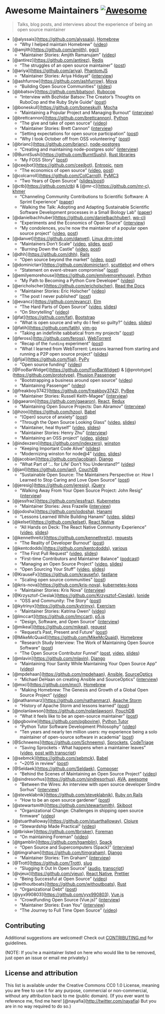 Awesome Maintainers [![Awesome](https://awesome.re/badge.svg)](https://awesome.re)
==================================================================================

> Talks, blog posts, and interviews about the experience of being an open source maintainer

-   <span class="citation" data-cites="alyssais">\[@alyssais\]</span>(https://github.com/alyssais), [Homebrew](https://github.com/Homebrew/brew)
    -   “Why I helped maintain Homebrew” ([video](https://vimeo.com/276832570))
-   <span class="citation" data-cites="amjith">\[@amjith\]</span>(https://github.com/amjith), [pgcli](https://github.com/dbcli/pgcli)
    -   “Maintainer Stories: Amjith Ramanujam” ([video](https://www.youtube.com/watch?v=paS09pRV8bY))
-   <span class="citation" data-cites="antirez">\[@antirez\]</span>(https://github.com/antirez), [Redis](https://github.com/antirez/redis)
    -   “The struggles of an open source maintainer” ([post](http://antirez.com/news/129))
-   <span class="citation" data-cites="ariya">\[@ariya\]</span>(https://github.com/ariya), [PhantomJS](https://github.com/ariya/phantomjs)
    -   “Maintainer Stories: Ariya Hidayat” ([interview](https://github.com/open-source/stories/ariya))
-   <span class="citation" data-cites="ashfurrow">\[@ashfurrow\]</span>(https://github.com/ashfurrow), [Moya](https://github.com/moya/moya)
    -   “Building Open Source Communities” ([slides](https://speakerdeck.com/ashfurrow/building-open-source-communities))
-   <span class="citation" data-cites="bbatsov">\[@bbatsov\]</span>(https://github.com/bbatsov), [Rubocop](https://github.com/rubocop-hq/rubocop)
    -   “Interview with Bozhidar Batsov: The Creator’s Thoughts on RuboCop and the Ruby Style Guide” ([post](https://blog.sideci.com/interview-with-bozhidar-batsov-99b049b6fd6a))
-   <span class="citation" data-cites="boneskull">\[@boneskull\]</span>(https://github.com/boneskull), [Mocha](https://github.com/mochajs/mocha)
    -   “Maintaining a Popular Project and Managing Burnout” ([interview](https://changelog.com/rfc/15))
-   <span class="citation" data-cites="brettcannon">\[@brettcannon\]</span>(https://github.com/brettcannon), [Python](https://github.com/python)
    -   “The give and take of open source” ([video](https://www.youtube.com/watch?v=y19s6vPpGXA))
    -   “Maintainer Stories: Brett Cannon” ([interview](https://github.com/open-source/stories/brettcannon))
    -   “Setting expectations for open source participation” ([post](https://snarky.ca/setting-expectations-for-open-source-participation/))
    -   “Why I took October off from OSS volunteering” ([post](https://snarky.ca/why-i-took-october-off-from-oss-volunteering/))
-   <span class="citation" data-cites="brianc">\[@brianc\]</span>(https://github.com/brianc), [node-postgres](https://github.com/brianc/node-postgres)
    -   “Creating and maintaining node-postgres solo” ([interview](https://sourcesort.com/interview/brian-carlson-on-creating-and-maintaing-node-pg-solo))
-   <span class="citation" data-cites="BurntSushi">\[@BurntSushi\]</span>(https://github.com/BurntSushi), [Rust libraries](https://github.com/BurntSushi?tab=repositories)
    -   “My FOSS Story” ([post](https://blog.burntsushi.net/foss/))
-   <span class="citation" data-cites="ceejbot">\[@ceejbot\]</span>(https://github.com/ceejbot), [Entropic](https://github.com/entropic-dev/entropic), [npm](https://github.com/npm/cli)
    -   “The economics of open source” ([video](https://www.youtube.com/watch?v=MO8hZlgK5zc), [post](https://github.com/ceejbot/economics-of-package-management/blob/master/essay.md))
-   <span class="citation" data-cites="colcarroll">\[@colcarroll\]</span>(https://github.com/ColCarroll), [PyMC3](https://github.com/pymc-devs/pymc3)
    -   “Two Years of Open Source” ([slides/post](https://colcarroll.github.io/open_source_pa/))
-   <span class="citation" data-cites="ctb">\[@ctb\]</span>(https://github.com/ctb) & <span class="citation" data-cites="mr-c">\[@mr-c\]</span>(https://github.com/mr-c), [khmer](https://github.com/dib-lab/khmer)
    -   “Channeling Community Contributions to Scientific Software: A Sprint Experience” ([paper](https://doi.org/10.5334/jors.96))
    -   “Walking the Talk: Adopting and Adapting Sustainable Scientific Software Development processes in a Small Biology Lab” ([paper](http://dx.doi.org/10.5334/jors.35))
-   <span class="citation" data-cites="danielbachhuber">\[@danielbachhuber\]</span>(https://github.com/danielbachhuber), [wp-cli](https://github.com/wp-cli/wp-cli)
    -   “Experiments and the Economics of Open Source” ([interview](https://changelog.com/rfc/17))
    -   “My condolences, you’re now the maintainer of a popular open source project” ([video](https://www.youtube.com/watch?v=ll_lmDZUD4o), [post](https://danielbachhuber.com/2016/06/26/my-condolences-youre-now-the-maintainer-of-a-popular-open-source-project/))
-   <span class="citation" data-cites="danvet">\[@danvet\]</span>(https://github.com/danvet), [Linux drm-intel](https://cgit.freedesktop.org/drm-intel)
    -   “Maintainers Don’t Scale” ([video](https://www.youtube.com/watch?v=KJ9Y0midtW4), [slides](http://blog.ffwll.ch/slides/lca-2017.pdf), [post](http://blog.ffwll.ch/2017/01/maintainers-dont-scale.html))
    -   “Burning Down the Castle” ([video](https://www.youtube.com/watch?v=BB0luXmuo3g&t=90s), [post](http://blog.ffwll.ch/2018/02/lca-sydney.html))
-   <span class="citation" data-cites="dhh">\[@dhh\]</span>(https://github.com/dhh), [Rails](https://github.com/rails)
    -   “Open source beyond the market” ([video](https://www.youtube.com/watch?v=VBwWbFpkltg), [post](https://m.signalvnoise.com/open-source-beyond-the-market/))
-   <span class="citation" data-cites="dominictarr">\[@dominictarr\]</span>(https://github.com/dominictarr), [scuttlebot](https://github.com/ssbc/scuttlebot) and others
    -   “Statement on event-stream compromise” ([post](https://gist.github.com/dominictarr/9fd9c1024c94592bc7268d36b8d83b3a))
-   <span class="citation" data-cites="emilyemorehouse">\[@emilyemorehouse\]</span>(https://github.com/emilyemorehouse), [Python](https://github.com/python)
    -   “My Path to Becoming a Python Core Developer” ([video](https://www.youtube.com/watch?v=rOzUMQW4p0Y))
-   <span class="citation" data-cites="ericholscher">\[@ericholscher\]</span>(https://github.com/ericholscher), [Read the Docs](https://github.com/rtfd/readthedocs.org)
    -   “Maintainer Stories: Eric Holscher” ([video](https://www.youtube.com/watch?v=us_3IGG6leM&t=1s))
    -   “The post I never published” ([post](http://ericholscher.com/blog/2018/feb/7/the-post-i-never-published/))
-   <span class="citation" data-cites="evancz">\[@evancz\]</span>(https://github.com/evancz), [Elm](https://github.com/elm/compiler)
    -   “The Hard Parts of Open Source” ([video](https://www.youtube.com/watch?v=o_4EX4dPppA), [slides](https://prezi.com/oowcpzsnwp-8/the-hard-parts-of-open-source/))
    -   “On Storytelling” ([video](https://www.deconstructconf.com/2017/evan-czaplicki-on-storytelling))
-   <span class="citation" data-cites="fat">\[@fat\]</span>(https://github.com/fat), [Bootstrap](https://github.com/twbs/bootstrap/)
    -   “What is open source and why do I feel so guilty?” ([video](https://www.youtube.com/watch?v=UIDb6VBO9os), [slides](http://fat.github.io/slides-os-guilt/))
-   <span class="citation" data-cites="fatih">\[@fatih\]</span>(https://github.com/fatih), [vim-go](https://github.com/fatih/vim-go)
    -   “Taking an indefinite sabbatical from my projects” ([post](https://arslan.io/2018/10/09/taking-an-indefinite-sabbatical-from-my-projects/))
-   <span class="citation" data-cites="feross">\[@feross\]</span>(http://github.com/feross), [WebTorrent](https://github.com/webtorrent/webtorrent)
    -   “Recap of the `funding` experiment” ([post](https://feross.org/funding-experiment-recap/))
    -   “What I learned from WebTorrent: Lessons learned from starting and running a P2P open source project” ([slides](https://speakerdeck.com/feross/what-i-learned-from-webtorrent))
-   <span class="citation" data-cites="fijal">\[@fijal\]</span>(https://github.com/fijal), [PyPy](https://github.com/pypy/)
    -   “Open source funding” ([video](https://www.youtube.com/watch?v=bxNkupqI964))
-   <span class="citation" data-cites="FooBarWidget">\[@FooBarWidget\]</span>(https://github.com/FooBarWidget) & <span class="citation" data-cites="prototype">\[@prototype\]</span>(https://github.com/prototype), [Phusion Passenger](https://github.com/phusion)
    -   “Bootstrapping a business around open source” ([video](https://youtu.be/uHaMpLyMOL0))
    -   “Maintaining Passenger” ([video](https://vimeo.com/276832741))
-   <span class="citation" data-cites="freakboy3742">\[@freakboy3742\]</span>(https://github.com/freakboy3742), [PyBee](https://github.com/pybee)
    -   “Maintainer Stories: Russell Keith-Magee” ([interview](https://github.com/open-source/stories/freakboy3742))
-   <span class="citation" data-cites="gaearon">\[@gaearon\]</span>(https://github.com/gaearon), [React](https://github.com/facebook/react), [Redux](https://github.com/reactjs/redux)
    -   “Maintaining Open Source Projects: Dan Abramov” ([interview](https://www.youtube.com/watch?v=-QbyRas7gUA))
-   <span class="citation" data-cites="hzoo">\[@hzoo\]</span>(https://github.com/hzoo), [Babel](https://github.com/babel/babel)
    -   “(Open) source of anxiety” ([post](https://increment.com/open-source/open-source-of-anxiety/))
    -   “Through the Open Source Looking Glass” ([video](https://www.youtube.com/watch?v=h0sfFX7WH1c), [slides](https://github.com/hzoo/through-the-open-source-looking-glass))
    -   “Maintainer, heal thyself” ([video](https://www.youtube.com/watch?v=iFgSvLUzQSU), [slides](https://hzoo.github.io/maintainer-heal-thyself/assets/player/KeynoteDHTMLPlayer.html#0))
    -   “Maintainer Stories: Henry Zhu” ([interview](https://github.com/open-source/stories/hzoo))
    -   “Maintaining an OSS project” ([video](https://www.youtube.com/watch?list=PL37ZVnwpeshFmAPr65sU2O5WMs7_CGjs_&v=_iToM2KC0QE), [slides](https://hzoo.github.io/maintaining-an-oss-project/assets/player/KeynoteDHTMLPlayer.html#0))
-   <span class="citation" data-cites="indexzero">\[@indexzero\]</span>(https://github.com/indexzero), [winston](https://github.com/winston)
    -   “Keeping Important Code Alive” ([slides](https://speakerdeck.com/indexzero/keeping-important-code-alive-seattlejs-march-2015))
    -   “Modernizing winston for node@4” ([video](https://www.youtube.com/watch?v=uPw7QIx3JZM), [slides](https://speakerdeck.com/indexzero/modernizing-winston-for-node-at-4))
-   <span class="citation" data-cites="jacobian">\[@jacobian\]</span>(https://github.com/jacobian), [Django](https://github.com/django/django)
    -   “What Part of ‘… for Life’ Don’t You Understand?” ([video](https://www.youtube.com/watch?v=EqcuzSwySR4))
-   <span class="citation" data-cites="janl">\[@janl\]</span>(https://github.com/janl), [CouchDB](https://github.com/apache/couchdb)
    -   “Sustainable Open Source: The Maintainers Perspective or: How I Learned to Stop Caring and Love Open Source” ([post](http://writing.jan.io/2017/03/06/sustainable-open-source-the-maintainers-perspective-or-how-i-learned-to-stop-caring-and-love-open-source.html))
-   <span class="citation" data-cites="jeresig">\[@jeresig\]</span>(https://github.com/jeresig), [jQuery](https://github.com/jquery/jquery)
    -   “Walking Away From Your Open Source Project: John Resig” ([interview](https://www.youtube.com/watch?v=K9HGec2RA-Q))
-   <span class="citation" data-cites="jessfraz">\[@jessfraz\]</span>(https://github.com/jessfraz), [Kubernetes](https://github.com/kubernetes)
    -   "Maintainer Stories: Jess Frazelle ([interview](https://github.com/open-source/stories/jessfraz))
-   <span class="citation" data-cites="jodosha">\[@jodosha\]</span>(https://github.com/jodosha), [Hanami](https://github.com/hanami)
    -   “Lessons Learned While Building Hanami” ([video](https://www.youtube.com/watch?v=0RyitUKfUFE), [slides](https://speakerdeck.com/jodosha/lessons-learned-while-building-hanami))
-   <span class="citation" data-cites="kelset">\[@kelset\]</span>(https://github.com/kelset), [React Native](https://github.com/facebook/react-native)
    -   “All Hands on Deck: The React Native Community Experience” ([video](https://youtu.be/OVzMw3vYrDI), [slides](https://speakerdeck.com/kelset/all-hands-on-deck-the-rn-community-experience))
-   <span class="citation" data-cites="kennethreitz">\[@kennethreitz\]</span>(https://github.com/kennethreitz), [requests](https://github.com/requests/requests)
    -   “The Reality of Developer Burnout” ([post](https://www.kennethreitz.org/essays/the-reality-of-developer-burnout))
-   <span class="citation" data-cites="kentcdodds">\[@kentcdodds\]</span>(https://github.com/kentcdodds), [various](https://github.com/kentcdodds)
    -   “The First Pull Request” ([video](https://www.youtube.com/watch?v=HjgZQeMrw6c&list=PLV5CVI1eNcJgNqzNwcs4UKrlJdhfDjshf), [slides](http://slides.com/kentcdodds/1st-pr))
    -   “First-time Contributors and Maintainer Balance” ([podcast](https://changelog.com/podcast/246))
    -   “Managing an Open Source Project” ([video](https://www.youtube.com/watch?v=jKI1Kj5VXqE&index=23&list=PLV5CVI1eNcJgNqzNwcs4UKrlJdhfDjshf), [slides](http://slides.com/kentcdodds/manage-oss))
    -   “Open Sourcing Your Stuff” ([video](https://www.youtube.com/watch?v=Zlu3QvuwruY&index=28&list=PLV5CVI1eNcJgNqzNwcs4UKrlJdhfDjshf), [slides](http://slides.com/kentcdodds/open-source-your-stuff))
-   <span class="citation" data-cites="KrauseFx">\[@KrauseFx\]</span>(https://github.com/krausefx), [fastlane](https://github.com/fastlane/fastlane)
    -   “Scaling open source communities” ([post](https://krausefx.com/blog/scaling-open-source-communities))
-   <span class="citation" data-cites="kris-nova">\[@kris-nova\]</span>(https://github.com/kris-nova), [kubernetes-kops](https://github.com/kubernetes/kops)
    -   “Maintainer Stories: Kris Nova” ([interview](https://github.com/open-source/stories/kris-nova))
-   <span class="citation" data-cites="Krzysztof-Cieslak">\[@Krzysztof-Cieslak\]</span>(https://github.com/Krzysztof-Cieslak), [Ionide](https://github.com/ionide)
    -   “OSS and Community: The Story” ([post](http://kcieslak.io/OSS-The-Story))
-   <span class="citation" data-cites="kytrinyx">\[@kytrinyx\]</span>(https://github.com/kytrinyx), [Exercism](https://github.com/exercism)
    -   “Maintainer Stories: Katrina Owen” ([video](https://www.youtube.com/watch?v=MjKwvdF7SrA))
-   <span class="citation" data-cites="lmccart">\[@lmccart\]</span>(https://github.com/lmccart), [p5.js](https://github.com/processing/p5.js)
    -   “Design, Software, and Open Source” ([interview](https://changelog.com/rfc/19))
-   <span class="citation" data-cites="mikeal">\[@mikeal\]</span>(https://github.com/mikeal), [request](https://github.com/request/request/)
    -   “Request’s Past, Present and Future” ([post](https://github.com/request/request/issues/3142))
-   <span class="citation" data-cites="MikeMcQuaid">\[@MikeMcQuaid\]</span>(https://github.com/MikeMcQuaid), [Homebrew](https://github.com/Homebrew)
    -   “Research Study Interview: The Work of Maintaining Open Source Software” ([post](https://mikemcquaid.com/2019/05/20/research-study-interview-work-of-maintaining-open-source-software/))
    -   “The Open Source Contributor Funnel” ([post](https://mikemcquaid.com/2018/08/14/the-open-source-contributor-funnel-why-people-dont-contribute-to-your-open-source-project/), [video](https://www.youtube.com/watch?v=OsOZpF6LFcw), [slides](http://mikemcquaid.com/talks/the-open-source-contributor-funnel/))
-   <span class="citation" data-cites="mlavin">\[@mlavin\]</span>(https://github.com/mlavin), [Django](https://github.com/django/django)
    -   “Maintaining Your Sanity While Maintaining Your Open Source App” ([video](https://www.youtube.com/watch?v=xgWFTrXn0_U))
-   <span class="citation" data-cites="mpdehaan">\[@mpdehaan\]</span>(https://github.com/mpdehaan), [Ansible](https://github.com/ansible/ansible), [SourceOptics](https://bitbucket.org/laserllama/sourceoptics/src/master/)
    -   “Michael DeHaan on creating Ansible and SourceOptics” ([interview](https://www.sourcesort.com/interview/michael-dehaan-on-creating-ansible-and-sourceoptics))
-   <span class="citation" data-cites="mxcl">\[@mxcl\]</span>(https://github.com/mxcl), [Homebrew](https://github.com/Homebrew)
    -   “Making Homebrew: The Genesis and Growth of a Global Open Source Project” ([video](https://www.youtube.com/watch?v=Q81q0LilL1s))
-   <span class="citation" data-cites="nathanmarz">\[@nathanmarz\]</span>(https://github.com/nathanmarz), [Apache Storm](https://github.com/apache/storm)
    -   “History of Apache Storm and lessons learned” ([post](http://nathanmarz.com/blog/history-of-apache-storm-and-lessons-learned.html))
-   <span class="citation" data-cites="nolanlawson">\[@nolanlawson\]</span>(https://github.com/nolanlawson), [PouchDB](https://github.com/pouchdb/pouchdb)
    -   “What it feels like to be an open-source maintainer” ([post](https://nolanlawson.com/2017/03/05/what-it-feels-like-to-be-an-open-source-maintainer/))
-   <span class="citation" data-cites="pgbovine">\[@pgbovine\]</span>(https://github.com/pgbovine), [Python Tutor](https://github.com/pgbovine/OnlinePythonTutor)
    -   “Python Tutor Software Development Philosophy” ([video](https://www.youtube.com/watch?v=sVtXLdBRfyE))
    -   “Ten years and nearly ten million users: my experience being a solo maintainer of open-source software in academia” ([post](http://pgbovine.net/python-tutor-ten-years.htm))
-   <span class="citation" data-cites="Schneems">\[@Schneems\]</span>(https://github.com/Schneems), [Sprockets](https://github.com/rails/sprockets), [CodeTriage](https://www.codetriage.com)
    -   “Saving Sprockets - What happens when a maintainer leaves” ([video](https://www.youtube.com/watch?v=qxaE8yblHPk), [post with transcript](https://www.schneems.com/2016/05/31/saving-sprockets.html))
-   <span class="citation" data-cites="sebmck">\[@sebmck\]</span>(https://github.com/sebmck), [Babel](https://github.com/babel/babel)
    -   “~2015 in review” ([post](https://medium.com/@sebmck/2015-in-review-51ac7035e272))
-   <span class="citation" data-cites="Seldaek">\[@Seldaek\]</span>(https://github.com/Seldaek), [Composer](https://github.com/composer/composer)
    -   “Behind the Scenes of Maintaining an Open Source Project” ([video](https://www.youtube.com/watch?v=Ci_I0ATr748))
-   <span class="citation" data-cites="sindresorhus">\[@sindresorhus\]</span>(https://github.com/sindresorhus), [AVA](https://github.com/avajs/ava), [awesome](https://github.com/sindresorhus/awesome)
    -   “Between the Wires: An interview with open source developer Sindre Sorhus” ([interview](https://medium.freecodecamp.org/sindre-sorhus-8426c0ed785d))
-   <span class="citation" data-cites="steveklabnik">\[@steveklabnik\]</span>(https://github.com/steveklabnik), [Ruby on Rails](https://github.com/rails/rails)
    -   “How to be an open source gardener” ([post](http://words.steveklabnik.com/how-to-be-an-open-source-gardener))
-   <span class="citation" data-cites="stewartsmith">\[@stewartsmith\]</span>(https://github.com/stewartsmith), [Skiboot](https://github.com/open-power/skiboot)
    -   “Organizational Change: Challenges in shipping open source firmware” ([video](https://www.youtube.com/watch?v=JngZkC-TVHc))
-   <span class="citation" data-cites="stuarthalloway">\[@stuarthalloway\]</span>(https://github.com/stuarthalloway), [Clojure](https://github.com/clojure/clojure)
    -   “Stewardship Made Practical” ([video](https://www.youtube.com/watch?v=_sEOXNmzv4g))
-   <span class="citation" data-cites="tbrisker">\[@tbrisker\]</span>(https://github.com/tbrisker), [Foreman](https://github.com/theforeman/foreman)
    -   “On maintaining Foreman” ([video](https://vimeo.com/276832413))
-   <span class="citation" data-cites="tgamblin">\[@tgamblin\]</span>(https://github.com/tgamblin), [Spack](https://github.com/spack/spack)
    -   “Open Source and Supercomputers (Spack)” ([interview](https://changelog.com/rfc/13))
-   <span class="citation" data-cites="timgraham">\[@timgraham\]</span>(https://github.com/timgraham), [Django](https://www.djangoproject.com/)
    -   “Maintainer Stories: Tim Graham” ([interview](https://github.com/open-source/stories/timgraham))
-   <span class="citation" data-cites="Trott">\[@Trott\]</span>(https://github.com/Trott), [slug](https://github.com/Trott/slug)
    -   “Slugging It Out In Open Source” ([audio](https://soundcloud.com/rich-trott/slugging-it-out-in-open-source), [transcript](https://medium.com/@Trott/slugging-it-out-in-open-source-a62f554b6e2))
-   <span class="citation" data-cites="vjeux">\[@vjeux\]</span>(https://github.com/vjeux), [React Native](https://github.com/facebook/react-native), [Prettier](https://github.com/prettier/prettier)
    -   “Being Successful at Open Source” ([video](https://www.youtube.com/watch?v=nRF0OVQL9Nw))
-   <span class="citation" data-cites="withoutboats">\[@withoutboats\]</span>(https://github.com/withoutboats), [Rust](https://github.com/rust-lang)
    -   “Organizational Debt” ([post](https://boats.gitlab.io/blog/post/rust-2019/))
-   <span class="citation" data-cites="yyx990803">\[@yyx990803\]</span>(https://github.com/yyx990803), [Vue.js](https://github.com/vuejs)
    -   “Crowdfunding Open Source (Vue.js)” ([interview](https://changelog.com/rfc/12))
    -   “Maintainer Stories: Evan You” ([interview](https://github.com/open-source/stories/yyx990803))
    -   “The Journey to Full Time Open Source” ([video](https://www.youtube.com/watch?v=SXjA1aIM35E))

Contributing
------------

Additional suggestions are welcomed! Check out [CONTRIBUTING.md](CONTRIBUTING.md) for guidelines.

(NOTE: If you’re a maintainer listed on here who would like to be removed, just open an issue or email me privately.)

License and attribution
-----------------------

This list is available under the Creative Commons CC0 1.0 License, meaning you are free to use it for any purpose, commercial or non-commercial, without any attribution back to me (public domain). (If you ever want to reference me, find me here! <span class="citation" data-cites="nayafia">\[@nayafia\]</span>(http://twitter.com/nayafia) But you are in no way required to do so.)
